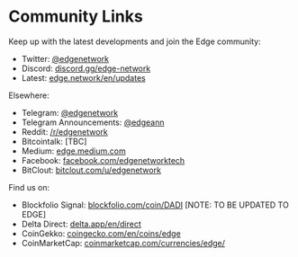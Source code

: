 # Community Links

Keep up with the latest developments and join the Edge community:

* Twitter: [@edgenetwork](https://twitter.com/edgenetwork)
* Discord: [discord.gg/edge-network](https://discord.gg/edge-network)
* Latest: [edge.network/en/updates](https://edge.network/en/updates)

Elsewhere:

* Telegram: [@edgenetwork](https://t.me/edgenetwork)
* Telegram Announcements: [@edgeann](https://t.me/edgeann)
* Reddit: [/r/edgenetwork](https://reddit.com/r/edgenetwork)
* Bitcointalk: \[TBC\]
* Medium: [edge.medium.com](https://edge.medium.com)
* Facebook: [facebook.com/edgenetworktech](https://www.facebook.com/edgenetworktech)
* BitClout: [bitclout.com/u/edgenetwork](https://bitclout.com/u/edgenetwork)

Find us on:

* Blockfolio Signal: [blockfolio.com/coin/DADI](https://blockfolio.com/coin/DADI) \[NOTE: TO BE UPDATED TO EDGE\]
* Delta Direct: [delta.app/en/direct](https://delta.app/en/direct)
* CoinGekko: [coingecko.com/en/coins/edge](https://www.coingecko.com/en/coins/edge)
* CoinMarketCap: [coinmarketcap.com/currencies/edge/](https://coinmarketcap.com/currencies/edge/)

